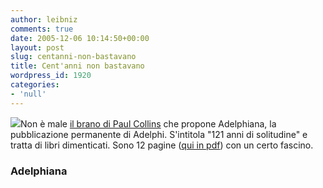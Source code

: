 ```yaml
---
author: leibniz
comments: true
date: 2005-12-06 10:14:50+00:00
layout: post
slug: centanni-non-bastavano
title: Cent'anni non bastavano
wordpress_id: 1920
categories:
- 'null'
---
```


![](http://www.adelphiana.it/img/2005/logo.gif)Non è male [il brano di Paul Collins](http://www.adelphiana.it/2005/collins.htm) che propone Adelphiana, la pubblicazione permanente di Adelphi. S'intitola "121 anni di solitudine" e tratta di libri dimenticati. Sono 12 pagine ([qui in pdf](http://www.adelphiana.it/pdf/collins.pdf)) con un certo fascino.

### Adelphiana
